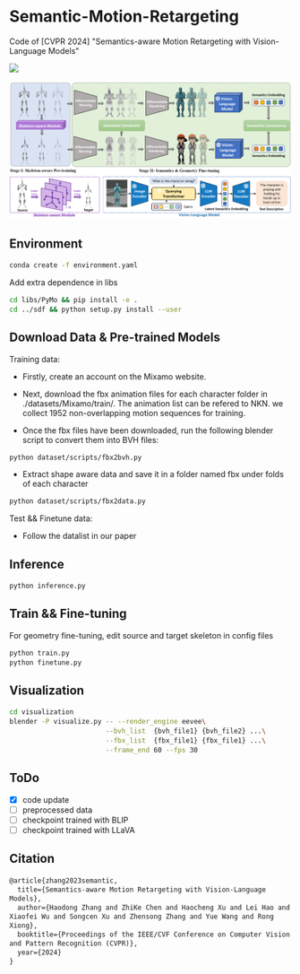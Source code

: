 # Semantic-Motion-Retargeting
Code of [CVPR 2024] "Semantics-aware Motion Retargeting with Vision-Language Models" 

<a href='https://sites.google.com/view/smtnet'><img src='https://img.shields.io/badge/Project-Page-Green'></a>


![Teaser Image](assets/framework.png "Teaser")

## Environment
```bash
conda create -f environment.yaml
```
Add extra dependence in libs
```bash 
cd libs/PyMo && pip install -e .
cd ../sdf && python setup.py install --user
```

## Download Data & Pre-trained Models
Training data:

- Firstly, create an account on the Mixamo website.

- Next, download the fbx animation files for each character folder in ./datasets/Mixamo/train/. The animation list can be refered to NKN. we collect 1952 non-overlapping motion sequences for training.

- Once the fbx files have been downloaded, run the following blender script to convert them into BVH files:
```bash
python dataset/scripts/fbx2bvh.py
```
- Extract shape aware data and save it in a folder named fbx under folds of each character
```bash
python dataset/scripts/fbx2data.py
```
Test && Finetune data:

- Follow the datalist in our paper

## Inference
```bash
python inference.py
```
## Train && Fine-tuning
For geometry fine-tuning, edit source and target skeleton in config files
```bash
python train.py
python finetune.py 
```
## Visualization
```bash
cd visualization
blender -P visualize.py -- --render_engine eevee\
                        --bvh_list  {bvh_file1} {bvh_file2} ...\
                        --fbx_list  {fbx_file1} {fbx_file1} ...\
                        --frame_end 60 --fps 30
```

## ToDo
- [x] code update
- [ ] preprocessed data
- [ ] checkpoint trained with BLIP
- [ ] checkpoint trained with LLaVA

## Citation

```
@article{zhang2023semantic,
  title={Semantics-aware Motion Retargeting with Vision-Language Models},
  author={Haodong Zhang and ZhiKe Chen and Haocheng Xu and Lei Hao and Xiaofei Wu and Songcen Xu and Zhensong Zhang and Yue Wang and Rong Xiong},
  booktitle={Proceedings of the IEEE/CVF Conference on Computer Vision and Pattern Recognition (CVPR)},
  year={2024}
}
```
